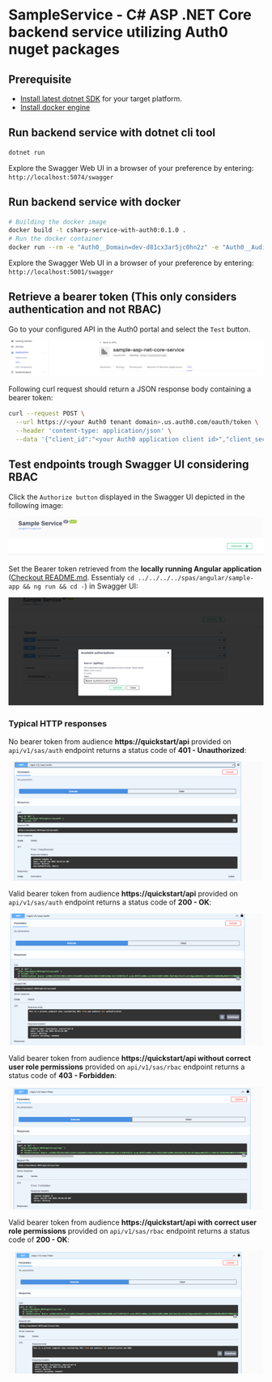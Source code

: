 # SampleService - C# ASP .NET Core backend service utilizing Auth0 nuget packages

## Prerequisite

- [Install latest dotnet SDK](https://dotnet.microsoft.com/en-us/download) for your target platform.
- [Install docker engine](https://docs.docker.com/engine/install/)

## Run backend service with dotnet cli tool

```sh
dotnet run
```

Explore the Swagger Web UI in a browser of your preference by entering: `http://localhost:5074/swagger`

## Run backend service with docker

```sh
# Building the docker image
docker build -t csharp-service-with-auth0:0.1.0 .
# Run the docker container
docker run --rm -e "Auth0__Domain=dev-d81cx3ar5jc0hn2z" -e "Auth0__Audience=https://quickstart/api" -p 5001:8080 -d csharp-service-with-auth0:0.1.0 
```

Explore the Swagger Web UI in a browser of your preference by entering: `http://localhost:5001/swagger`

## Retrieve a bearer token (This only considers authentication and not RBAC)

Go to your configured API in the Auth0 portal and select the `Test` button. 

![Auth0 portal view with test button](./images/auth0-portal-view001.PNG)

Following curl request should return a JSON response body containing a bearer token:

```sh
curl --request POST \
  --url https://<your Auth0 tenant domain>.us.auth0.com/oauth/token \
  --header 'content-type: application/json' \
  --data '{"client_id":"<your Auth0 application client id>","client_secret":"<your Auth0 application client secret>","audience":"<your Auth0 applicatio audience, e.g. https://quickstart/api>","grant_type":"client_credentials"}'
```

## Test endpoints trough Swagger UI considering RBAC

Click the `Authorize button` displayed in the Swagger UI depicted in the following image: 

![Click on the swagger UI authorization button](./images/swagger-ui-authorization-button.PNG)

Set the Bearer token retrieved from the **locally running Angular application** ([Checkout README.md](../../../../spas/angular/sample-app/README.md). Essentialy `cd ../../../../spas/angular/sample-app && ng run && cd -`) in Swagger UI:

![Set bearer token retrieved from ](./images/set-bearer-token.PNG)

### Typical HTTP responses

No bearer token from audience **https://quickstart/api** provided on `api/v1/sas/auth` endpoint returns a status code of **401 - Unauthorized**:

![401 response](./images/401-response.PNG)

Valid bearer token from audience **https://quickstart/api** provided on `api/v1/sas/auth` endpoint returns a status code of **200 - OK**:

![200 response](./images/200-response-auth-endpoint.PNG)

Valid bearer token from audience **https://quickstart/api without correct user role permissions** provided on `api/v1/sas/rbac` endpoint returns a status code of **403 - Forbidden**:

![403 response](./images/403-response.PNG)

Valid bearer token from audience **https://quickstart/api with correct user role permissions** provided on `api/v1/sas/rbac` endpoint returns a status code of **200 - OK**:

![200 response](./images/200-response-rbac-endpoint.PNG)